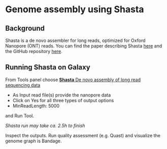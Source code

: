 # Genome assembly using Shasta

## Background

Shasta is a de novo assembler for long reads, optimized for Oxford Nanopore (ONT) reads. You can find the paper describing Shasta [here](https://www.nature.com/articles/s41587-020-0503-6) and the GitHub repository [here](https://github.com/paoloshasta/shasta).

## Running Shasta on Galaxy

From Tools panel choose [**Shasta** De novo assembly of long read sequencing data](https://usegalaxy.eu/root?tool_id=toolshed.g2.bx.psu.edu/repos/iuc/shasta/shasta/0.6.0+galaxy0)

- As Input read file(s) provide the nanopore data
- Click on Yes for all three types of output options
- MinReadLength: 5000

and Run Tool.

*Shasta run may take ca. 2.5h to finish*

Inspect the outputs. Run quality assessment (e.g. Quast) and visualize the genome graph is Bandage.

